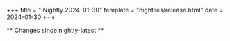 +++
title = " Nightly 2024-01-30"
template = "nightlies/release.html"
date = 2024-01-30
+++

** Changes since nightly-latest **
